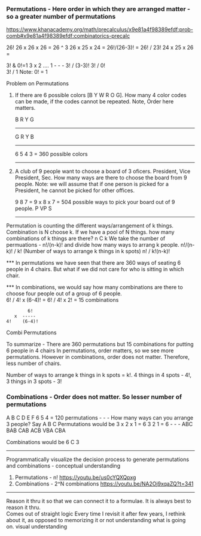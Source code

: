 ### Permutations - Here order in which they are arranged matter - so a greater number of permutations
https://www.khanacademy.org/math/precalculus/x9e81a4f98389efdf:prob-comb#x9e81a4f98389efdf:combinatorics-precalc
   
26!
    26 x 26 x 26    = 26 ^ 3
    26 x 25 x 24    = 26!/(26-3)! = 26! / 23!
    24 x 25 x 26    =  

3! & 0!=1
    3 x 2 .... 1
    -   -      -
    3! / (3-3)!
    3! / 0!         
    3! / 1      Note: 0! = 1

Problem on Permutations
1. If there are 6 possible colors [B Y W R O G]. How many 4 color codes can be made, if the codes cannot be repeated. Note, Order here matters.

    B   R   Y   G
    -   -   -   -
    G   R   Y   B
    -   -   -   -
    
    6   5   4   3   = 360 possible colors
    -   -   -   -
2. A club of 9 people want to choose a board of 3 oficers. President, Vice President, Sec. How many ways are there to choose the board from 9 people.
  Note: we will assume that if one person is picked for a President, he cannot be picked for other offices.
  
      9  8  7   =   9 x 8 x 7 = 504 possible ways to pick your board out of 9 people. 
      P  VP S          
      -  -  -
      
Permutation is counting the different ways/arrangement of k things.
Combination is N choose k. If we have a pool of N things. how many combinations of k things are there? n C k
We take the number of permuations - n!/(n-k)! and divide how many  ways to arrang k people.
    n!/(n-k)! / k! (Number of ways to arrange k things in k spots)
    n! / k!(n-k)!
    
*** In permutations we have seen that there are 360 ways of seating 6 people in 4 chairs.
But what if we did not care for who is sitting in which chair.
    
*** In combinations, we would say how many combinations are there to choose four people out of a group of 6 people.  
    6! / 4! x (6-4)! = 6! / 4! x 2! = 15 combinations
    
            6!
       x  -----
    4!    (6-4)! 
   Combi  Permutations        
    
To summarize - There are 360 permutations but 15 combinations for putting 6 people in 4 chairs 
In permutations, order matters, so we see more permutations. 
 However in combinations, order does not matter. Therefore, less number of chairs. 
    
Number of ways to arrange k things in k spots = k!. 4 things in 4 spots - 4!, 3 things in 3 spots - 3!       


### Combinations - Order does not matter. So lesser number of permutations 

A B C D E F
    6   5   4   = 120 permutations
    -   -   -
How many ways can you arrange 3 people? Say A B C
Permutations would be 3 x 2 x 1 = 6
    3 2 1 = 6
    - - -
    ABC BAB CAB
    ACB VBA CBA

Combinations would be   6 C 3 




------------------------------------------------------
Programmatically visualize the decision process to generate permutations and combinations - conceptual understanding
1. Permutations - n!
   https://youtu.be/us0cYQXQpxg      
2. Combinations - 2^N combinations 
   https://youtu.be/NA2Oj9xqaZQ?t=341





------
Reason it thru it so that we can connect it to a formulae.
It is always best to reason it thru.  
Comes out of straight logic
Every time I revisit it after few years, I rethink about it, as opposed to memorizing it or not understanding what is going on.
visual understanding